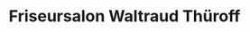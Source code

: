 ---
title: "Friseursalon Waltraud Thüroff"
url: /naila/friseursalon-waltraud-thueroff/
shop: Friseur
---